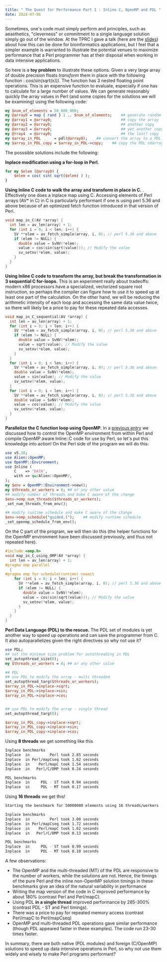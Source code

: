 ```yaml
---
title: " The Quest for Performance Part I : Inline C, OpenMP and PDL "
date: 2024-07-06
---
```


Sometimes, one's code must simply perform and principles, such as aeasthetics, "cleverness" or commitment to a single language solution simply go out of the window. 
At the TPRC I gave a talk (here are the [slides](https://www.slideshare.net/slideshow/enhancing-non-perl-bioinformatic-applications-with-perl/269925371)) about how this 
can be done for bioinformatics applications, but I feel that a simpler example is warranted to illustrate the potential venues to maximize performance that a Perl 
programmer has at their disposal when working in data intensive applications. 

So here is a **toy problem** to illustrate these options. Given a very large array of double precision floats _transform_ them in place with the following function : _cos(sin(sqrt(x)))_. 
The function has 3 nested floating point operations. This is an expensive function to evaluate, especially if one has to calculate for a large number of values. We can generate reasonably 
quickly the array values in Perl (and some copies for the solutions we will be examining) using the following code:
```perl
my $num_of_elements = 50_000_000;
my @array0 = map { rand } 1 .. $num_of_elements;    ## generate random numbers
my @array1 = @array0;                               ## copy the array
my @array2 = @array0;                               ## another copy
my @array3 = @array0;                               ## yet another copy
my @rray4  = @array0;                               ## the last? copy
my $array_in_PDL      = pdl(@array0);    ## convert the array to a PDL ndarray
my $array_in_PDL_copy = $array_in_PDL->copy;    ## copy the PDL ndarray
```
The posssible solutions include the following: 

**Inplace modification using a for-loop in Perl.**
```perl
for my $elem (@array0) {
    $elem = cos( sin( sqrt($elem) ) );
}
```

**Using Inline C code to walk the array and transform in place in C.** . Effectively one does a inplace map using C. Accessing elements of Perl arrays (AV* in C) in C is particularly
performant if one is using perl 5.36 and above because of an optimized fetch function introduced in that version of Perl. 

```c
void map_in_C(AV *array) {
  int len = av_len(array) + 1;
  for (int i = 0; i < len; i++) {
    SV **elem = av_fetch_simple(array, i, 0); // perl 5.36 and above
    if (elem != NULL) {
      double value = SvNV(*elem);
      value = cos(sin(sqrt(value))); // Modify the value
      sv_setnv(*elem, value);
    }
  }
}
```

**Using Inline C code to transform the array, but break the transformation in 3 sequential C for-loops.** This is an experiment really about tradeoffs: modern x86 processors have a specialized, 
vectorized square root instruction, so perhaps the compiler can figure how to use it to speed up at least one part of the calculation. On the other hand, we will be reducing the arithmetic intensity
of each loop and accessing the same data value twice, so there will likely be a price to pay for these repeated data accesses. 
```c
void map_in_C_sequential(AV *array) {
  int len = av_len(array) + 1;
  for (int i = 0; i < len; i++) {
    SV **elem = av_fetch_simple(array, i, 0); // perl 5.36 and above
    if (elem != NULL) {
      double value = SvNV(*elem);
      value = sqrt(value); // Modify the value
      sv_setnv(*elem, value);
    }
  }
  for (int i = 0; i < len; i++) {
    SV **elem = av_fetch_simple(array, i, 0); // perl 5.36 and above
    double value = SvNV(*elem);
    value = sin(value); // Modify the value
    sv_setnv(*elem, value);
  }
  for (int i = 0; i < len; i++) {
    SV **elem = av_fetch_simple(array, i, 0); // perl 5.36 and above
    double value = SvNV(*elem);
    value = cos(value); // Modify the value
    sv_setnv(*elem, value);
  }
}
```

**Parallelize the C function loop using OpenMP.** In a [previous entry](https://chrisarg.github.io/Killing-It-with-PERL/2024/07/01/Rudimentary-control-of-OpenMP-from-Perl.html) we discussed how to control the OpenMP environment from within Perl and compile OpenMP aware Inline::C code for 
use by Perl, so let's put this knowledge into action! On the Perl side of the program we will do this:
```perl
use v5.38;
use Alien::OpenMP;
use OpenMP::Environment;
use Inline (
    C    => 'DATA',
    with => qw/Alien::OpenMP/,
);
my $env = OpenMP::Environment->new();
my $threads_or_workers = 8; ## or any other value
## modify number of threads and make C aware of the change
$env->omp_num_threads($threads_or_workers);
_set_num_threads_from_env();

## modify runtime schedule and make C aware of the change
$env->omp_schedule("guided,1");    ## modify runtime schedule
_set_openmp_schedule_from_env();
```
On the C part of the program, we will then do this (the helper functions for the OpenMP environment have been discussed
previously, and thus not repeated here).
```c
#include <omp.h>
void map_in_C_using_OMP(AV *array) {
  int len = av_len(array) + 1;
#pragma omp parallel
  {
#pragma omp for schedule(runtime) nowait
    for (int i = 0; i < len; i++) {
      SV **elem = av_fetch_simple(array, i, 0); // perl 5.36 and above
      if (elem != NULL) {
        double value = SvNV(*elem);
        value = cos(sin(sqrt(value))); // Modify the value
        sv_setnv(*elem, value);
      }
    }
  }
}
```
**Perl Data Language (PDL) to the rescue.** The PDL set of modules is yet another way to speed up operations and can save the programmer from C. It also autoparallelizes given the right directives so why not use it?
```perl
use PDL;
## set the minimum size problem for autothreading in PDL
set_autopthread_size(0);
my $threads_or_workers = 8; ## or any other value

## PDL
## use PDL to modify the array - multi threaded
set_autopthread_targ($threads_or_workers);
$array_in_PDL->inplace->sqrt;
$array_in_PDL->inplace->sin;
$array_in_PDL->inplace->cos;


## use PDL to modify the array - single thread
set_autopthread_targ(0);

$array_in_PDL_copy->inplace->sqrt;
$array_in_PDL_copy->inplace->sin;
$array_in_PDL_copy->inplace->cos;

```
Using **8 threads** we get something like this
```bash
Inplace benchmarks
Inplace  in         Perl took 2.85 seconds
Inplace  in Perl/mapCseq took 1.62 seconds
Inplace  in    Perl/mapC took 1.54 seconds
Inplace  in   Perl/C/OMP took 0.24 seconds

PDL benchmarks
Inplace  in     PDL - ST took 0.94 seconds
Inplace  in     PDL - MT took 0.17 seconds
```
Using **16 threads** we get this!
```bash
Starting the benchmark for 50000000 elements using 16 threads/workers

Inplace benchmarks
Inplace  in         Perl took 3.00 seconds
Inplace  in Perl/mapCseq took 1.72 seconds
Inplace  in    Perl/mapC took 1.62 seconds
Inplace  in   Perl/C/OMP took 0.13 seconds

PDL benchmarks
Inplace  in     PDL - ST took 0.99 seconds
Inplace  in     PDL - MT took 0.10 seconds
```
A few observations:
* The OpenMP and the multi-threaded (MT) of the PDL are responsive to the number of workers, while the solutions are not. Hence, the timings of the pure Perl and the inline non-OpenMP solution timings in these benchmarks give
an idea of the natural variability in performance
* Writing the map version of the code in C improved performance by about 180% (contrast Perl and Perl/mapC).
* Using PDL **in a single thread** improved performance by 285-300% (contrast PDL - ST and Perl timings).
* There was a price to pay for repeated memory access (contrast Perl/mapC to Perl/mapCseq)
* OpenMP and multi-threaded PDL operations gave similar performance (though PDL appeared faster in these examples). The code run 23-30 times faster.

In summary, there are both native (PDL modules) and foreign (C/OpenMP) solutions to speed up data intensive operations in Perl, so why not use them widely and wisely to make Perl programs performant?
